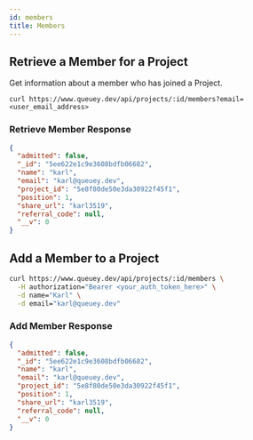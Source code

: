```yaml
---
id: members
title: Members
---
```


## Retrieve a Member for a Project

Get information about a member who has joined a Project.

```
curl https://www.queuey.dev/api/projects/:id/members?email=<user_email_address>
```

### Retrieve Member Response

```json
{
  "admitted": false,
  "_id": "5ee622e1c9e3608bdfb06682",
  "name": "karl",
  "email": "karl@queuey.dev",
  "project_id": "5e8f80de50e3da30922f45f1",
  "position": 1,
  "share_url": "karl3519",
  "referral_code": null,
  "__v": 0
}
```

## Add a Member to a Project

```bash
curl https://www.queuey.dev/api/projects/:id/members \
  -H authorization="Bearer <your_auth_token_here>" \
  -d name="Karl" \
  -d email="karl@queuey.dev"
```

### Add Member Response

```json
{
  "admitted": false,
  "_id": "5ee622e1c9e3608bdfb06682",
  "name": "karl",
  "email": "karl@queuey.dev",
  "project_id": "5e8f80de50e3da30922f45f1",
  "position": 1,
  "share_url": "karl3519",
  "referral_code": null,
  "__v": 0
}
```
